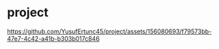# project

https://github.com/YusufErtunc45/project/assets/156080693/f79573bb-47e7-4c42-a41b-b303b017c846

